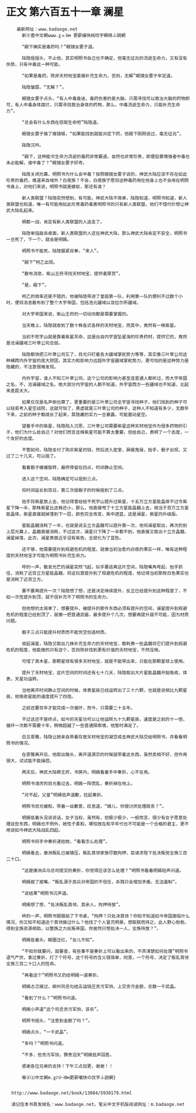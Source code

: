 # 正文 第六百五十一章 澜星
        最新网址：www.badaoge.net
          新⑧壹中文網ωωω.χ⒏òм 更薪繓快純呅字網络ふ說網
      
          “殿下确实是毒药吗？”眼镜女雾子道。
      
          陆隐摇摇头，不止他，其实明照书自己也不确定，但毫无征兆的流逝生命力，又有没有伤势，只有中毒这一种可能。
      
          “如果是毒药，除非天材地宝直接补充生命力，否则，无解”眼镜女雾子牟定道。
      
          陆隐皱眉，“无解？”。
      
          眼镜女雾子点头，“有人中毒昏迷，毒药伤害的是大脑，只需寻找可以救治大脑的药物即可，有人中毒身体腐烂，只需寻找救治身体的药物，那么，中毒流逝生命力，只能补充生命力”。
      
          “总会有什么东西在窃取生命吧”陆隐道。
      
          眼镜女雾子推了推镜框，“如果能找到就能对症下药，但殿下刚刚说过，毫无征兆”。
      
          陆隐沉吟。
      
          “殿下，这种能令生命力流逝的毒药非常霸道，自然也非常珍贵，即便启蒙境强者中毒也未必能解，谁中毒了？”眼镜女雾子好奇。
      
          陆隐关闭光幕，明照书为什么会中毒？按照眼镜女雾子说的，神武大陆应该不存在如此珍贵的毒药，难道来自域外？白夜族？不会，白夜族宁愿将这种毒药用在他身上也不会用在明照书身上，对他们来说，明照书就是蝼蚁，那还有谁？
      
          新人类联盟？陆隐突然想到，有可能，神武大陆不简单，陆隐知道，明照书知道，新人类联盟也知道，唯一有可能用如此珍贵毒药毒害明照书的只有新人类联盟，他们不惜代价想让神武大陆乱起来。
      
          明都一战，肯定有新人类联盟的人逃走了。
      
          陆隐单指敲击桌面，新人类联盟的人还在神武大陆，那么神武大陆肯定不安全，明照书一旦死了，下一个，就会是明嫣。
      
          明照书不能死，陆隐握紧双拳，“来人”。
      
          “殿下”柯乙出现。
      
          “散布消息，紫山王府寻找天材地宝，提供者厚赏”。
      
          “是，殿下”。
      
          柯乙的效率还是不错的，他被陆隐带进了皇庭第一队，利用第一队的便利不过数个小时，便将消息散布到了整个大宇帝国，包括浩元疆域以及拉尔所疆域。
      
          对大宇帝国来说，紫山王府的一切动向都是需要掌握的。
      
          当天晚上，陆隐就收到了数十株各式各样的天材地宝，而其中，竟然有一株紫星。
      
          当初不死宇山就是靠着紫星吊命，这是出自内宇宙坠星海的珍贵药材，提供它的，竟然是沧澜疆域三叶草公司总部。
      
          陆隐都快把三叶草公司忘了，目光只盯着各大疆域掌舵势力等等，其实像三叶草公司这种横跨内外宇宙的庞大财团，其实力和影响力远超外宇宙疆域掌舵势力，更可怕的是这种势力是隐藏的，不注意很难发现。
      
          内外宇宙，谁人不知三叶草公司，这个公司的影响力甚至连普通人都听过，而大宇帝国之名，不，沧澜疆域之名，绝大部分内宇宙的人都不知道，外宇宙西方一些疆域也不知道，比起来差距太大。
      
          如果仅仅是名声倒也算了，更重要的是三叶草公司全宇宙寻找种子，他们找到的种子可以轻易考入星空战院，这就可怕了，黑虚就是三叶草公司的种子，这种人不知道有多少，无数年下来，之前的种子都成长了起来，其隐藏的实力一旦暴露，可能震动星空。
      
          望着手中的紫星，陆隐陷入沉思，三叶草公司需要紫星这种天材地宝作为很多药物的引子，他们为什么给自己？对他们而言这株紫星可能不算太重要，但给自己，表明了一个态度，一个友好的态度。
      
          不管如何，陆隐支付了购买紫星的钱，然后进入密室，屏蔽鬼侯，抬手，骰子出现，又过了二十几天，可以摇了。
      
          看着骰子缓缓旋转，最终停留在四点，时间静止空间。
      
          进入这个空间，陆隐确定可以摇到三点。
      
          将时间延长到百日，第三次摇骰子的时候摇到了三点。
      
          抬手将紫星放上去，他记得曾经给不死宇山提升过紫星，十五万立方星能晶体不过令紫星下降一半，那株紫星比这株还小，那么，他直接甩了十立方星能晶髓上去，相当于百万立方星能晶体，紫星直接就掉落到下一层，颜色完全改变，紫中透蓝，这是澜星，紫星的升级版。
      
          星能晶髓消耗了一半，也就是说五立方晶髓可以提升第一次，他将澜星取出，再次扔到上层光幕上，晶髓直接消耗，不过这次，澜星只下降了一半都不到，他直接又取出十立方晶髓，澜星掉落，此次，澜星表面近乎没有紫色，全部化为了蓝色。
      
          还不够，他需要提升到规避危机的程度，就像当初治愈灼白夜的果实一样，唯有这种程度的天材地宝才可能为明照书补充生命力。
      
          呼的一声，散发光芒的澜星突然飞起，似乎要逃离这片空间，陆隐嘴角弯起，抬手抓住，消耗了近百立方星能晶髓，将这玩意提升到了规避危机的程度，他记得当初那枚白色果实也是消耗了近百立方。
      
          要不要再提升一次？陆隐想了想，还是决定继续提升，反正已经提升到这种程度了，不如一次性提升到顶，就不信补充不了明照书的生命力。
      
          但他想的太简单了，想要提升，被提升的那件东西必须有提升的空间，澜星提升到规避危机的程度已经到顶了，就像一把普通武器，最多提升个几次，想要再提升就不可能，因为材质问题。
      
          骰子三点只能提升材质而不能凭空创造材质。
      
          收起澜星，陆隐又取出几株补充生命力的天材地宝，都耗费一些晶髓将它们提升到规避危机的程度，他能做的只有这个，否则除非找到更有价值的天材地宝，不然没用。
      
          可惜了真木星，那颗星球有很多天材地宝，就是不能带出来，只能在那颗星球上使用。
      
          提升了天材地宝，这片空间的时间还有七十几天，陆隐取出大片星能晶髓开始吸收，体表，天星功运转。
      
          当他离开时间静止空间的时候，体表星辰已经运转出了三十六颗，也就是说相比九颗星辰，他吸收星能的速度提升了四倍。
      
          之前还要百年才能完成一次循环，而今，只需要二十五年。
      
          不过这还不是终点，如今的天星功可以让他运转九十九颗星辰，速度是之前的十一倍，循环一次都不需要十年，稍微超越了一些普通探索境，他暂时满足了。
      
          召见恩雅，陆隐让她亲自带着存放天材地宝的凝空戒去神武大陆交给明照书，并看看明照书的情况。
      
          在恩雅离开后，他取出锄头，离开道源宗的时候就带着这东西，虽然卖相不好，但作用很大，试试能不能操控。
      
          两天后，神武大陆穆王府，书房内，明嫣看着手中奏折，心不在焉。
      
          明照书凌厉的目光看过去，明嫣一阵慌乱，奏折掉在地上。
      
          “对不起，父皇”明嫣低声道歉，捡起奏折。
      
          明照书目光缓和，带着一丝歉意，叹息道，“嫣儿，你很讨厌处理政务？”。
      
          明嫣低着头没说说话，女子当权，虽然有，但极少极少，一般而言，很少有女子愿意处理这些东西，明嫣也不例外，她性子柔和，哪怕放在和平年代也不可能是一个合格的君主，更不用说如今神武大陆战乱四起。
      
          明照书将手中奏折递给她，“看看怎么处理”。
      
          明嫣看去，康洲叛乱已被镇压，叛乱首领家族尽数拘押，臣请求陛下处决叛党全族三百二十口。
      
          “这是康洲兵马总司提交的奏折，你觉得应该怎么处理？”明照书看着明嫣轻声问道。
      
          明嫣抿了抿嘴，“叛乱源于民众对帝国的不信任，杀戮只会增加矛盾，无法遏制”。
      
          “说结果”明照书沉声道。
      
          明嫣想了想，“处决叛乱首领，其余人，拘押待放”。
      
          砰的一声，明照书狠狠拍了下书桌，“拘押？只处决首领？你知不知道如今帝国面临什么情况，你又知不知道这个首领做过什么？他找了个人冒充明昊，想取朕而待之，此人野心勃勃，得到全族资源相助，以整族之力反叛帝国，你居然只想处决一人，全族待放？”。
      
          明嫣低着头，眼圈泛红，“女儿不知”。
      
          “不知你就要问，就要查，有些事不是奏折上可以看出来的，不弄清楚如何处理”明照书语气严厉，拿过奏折，打了个符号，这个符号的含义很简单，同意，一个符号，决定了叛乱首领全族三百二十口人的性命。
      
          “再看这个”明照书又扔给明嫣一道奏折。
      
          明嫣忐忑接过，柳州司丞勾结五运钱庄贪污军饷，上交贪污金额，总数一千武晶。
      
          “看到了什么？”明照书问道。
      
          明嫣小声道“这个司丞贪污军饷，该杀”。
      
          明照书摇头，“注意到金额了吗？”。
      
          明嫣点头，“一千武晶”。
      
          “多吗？”明照书问道。
      
          “不多，但贪污军饷，罪责滔天”明嫣低声回答。
      
          感谢各位兄弟的支持！下午三点加更，谢谢！！
      
          噺⑧⑴中文網m.χ㈧㈠Θм更薪嘬快の伩字ふ説網}
      
      
      http://www.badaoge.net/book/13084/5930179.html
      
      请记住本书首发域名：www.badaoge.net。笔尖中文手机版阅读网址：m.badaoge.net